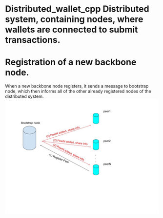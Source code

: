 # Distributed_wallet_cpp Distributed system, containing nodes, where wallets are connected to submit transactions.



# Registration of a new backbone node.
When a new backbone node registers, it sends a message to bootstrap node, which then informs all of the other already registered
nodes of the distributed system.
![img](https://github.com/NikosMouzakitis/Distributed_wallet_cpp/blob/main/img/addpeer.jpg)
